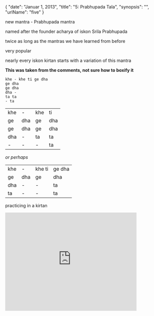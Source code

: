 <data>
{
    "date": "Januar 1, 2013",
    "title": "5: Prabhupada Tala",
    "synopsis": "",
    "urlName": "five"
}
</data>


new mantra - Prabhupada mantra

named after the founder acharya of iskon Srila Prabhupada

twice as long as the mantras we have learned from before

very popular

nearly every iskon kirtan starts with a variation of this mantra

**This was taken from the comments, not sure how to boxify it**

    khe - khe ti ge dha
    ge dha
    ge dha
    dha -
    ta ta
    - ta



<table>
    <tr>
        <td>khe</td> 
        <td>-</td> 
        <td>khe</td> 
        <td>ti</td>
    </tr>
    <tr>
        <td>ge</td> 
        <td>dha</td> 
        <td>ge</td> 
        <td>dha</td> 
    </tr>
    <tr>
        <td>ge</td> 
        <td>dha</td> 
        <td>ge</td> 
        <td>dha</td> 
    </tr>
    <tr>
        <td>dha</td> 
        <td>-</td> 
        <td>ta</td> 
        <td>ta</td> 
    </tr>
    <tr>
        <td>-</td> 
        <td>-</td> 
        <td>-</td> 
        <td>ta</td> 
    </tr>
</table>

*or perhaps*

<table>
    <tr>
        <td>khe</td> 
        <td>-</td> 
        <td>khe ti</td> 
        <td>ge dha</td>
    </tr>
    <tr>
        <td>ge</td> 
        <td>dha</td> 
        <td>ge</td> 
        <td>dha</td> 
    </tr>
    <tr>
        <td>dha</td> 
        <td>-</td> 
        <td>-</td> 
        <td>ta</td> 
    </tr>
    <tr>
        <td>ta</td> 
        <td>-</td> 
        <td>-</td> 
        <td>ta</td> 
    </tr>
</table>

practicing in a kirtan

<iframe width="420" height="315" src="http://www.youtube.com/embed/W3-nncLThm4" frameborder="0" allowfullscreen></iframe>
